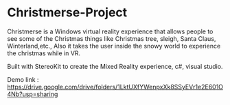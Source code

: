 # Christmerse-Project
Christmerse is a Windows virtual reality experience that allows people to see some of the Christmas things like Christmas tree, sleigh, Santa Claus, Winterland,etc., Also it takes the user inside the snowy world to experience the christmas while in VR.

Built with StereoKit to create the Mixed Reality experience, c#, visual studio.

Demo link : https://drive.google.com/drive/folders/1LktUXfYWenpxXk8SSyEVr1e2E601O4Nb?usp=sharing
